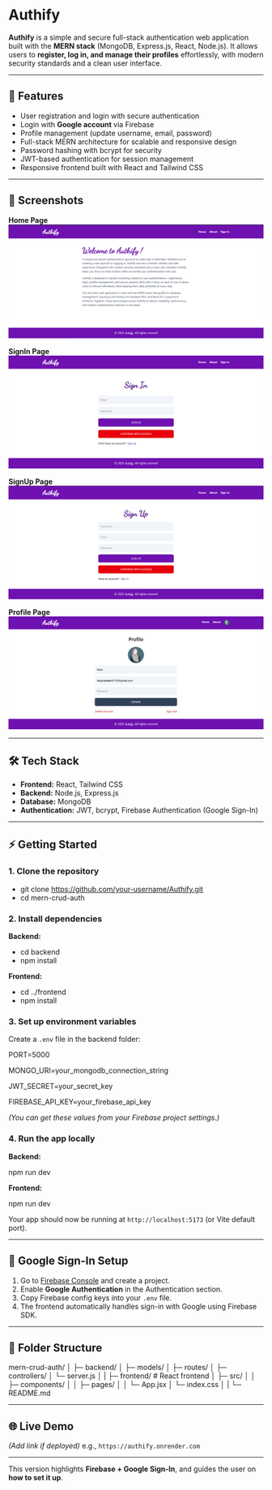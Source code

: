 # Authify

**Authify** is a simple and secure full-stack authentication web application built with the **MERN stack** (MongoDB, Express.js, React, Node.js). It allows users to **register, log in, and manage their profiles** effortlessly, with modern security standards and a clean user interface.

---

## 🚀 Features

- User registration and login with secure authentication
- Login with **Google account** via Firebase
- Profile management (update username, email, password)
- Full-stack MERN architecture for scalable and responsive design
- Password hashing with bcrypt for security
- JWT-based authentication for session management
- Responsive frontend built with React and Tailwind CSS

---

## 📸 Screenshots

**Home Page**  
![Home Page](./frontend/public/screenshot1.PNG)

**SignIn Page**  
![SignIn Page](./frontend/public/screenshot2.PNG)

**SignUp Page**  
![SignUp Page](./frontend/public/screenshot3.PNG)

**Profile Page**  
![Profile Page](./frontend/public/screenshot4.PNG)

---

## 🛠 Tech Stack

- **Frontend:** React, Tailwind CSS
- **Backend:** Node.js, Express.js
- **Database:** MongoDB
- **Authentication:** JWT, bcrypt, Firebase Authentication (Google Sign-In)

---

## ⚡ Getting Started

### 1. Clone the repository

- git clone https://github.com/your-username/Authify.git
- cd mern-crud-auth

### 2. Install dependencies

**Backend:**

- cd backend
- npm install

**Frontend:**

- cd ../frontend
- npm install

### 3. Set up environment variables

Create a `.env` file in the backend folder:

PORT=5000

MONGO_URI=your_mongodb_connection_string

JWT_SECRET=your_secret_key

FIREBASE_API_KEY=your_firebase_api_key

_(You can get these values from your Firebase project settings.)_

### 4. Run the app locally

**Backend:**

npm run dev

**Frontend:**

npm run dev

Your app should now be running at `http://localhost:5173` (or Vite default port).

---

## 🔑 Google Sign-In Setup

1. Go to [Firebase Console](https://console.firebase.google.com/) and create a project.
2. Enable **Google Authentication** in the Authentication section.
3. Copy Firebase config keys into your `.env` file.
4. The frontend automatically handles sign-in with Google using Firebase SDK.

---

## 📄 Folder Structure

mern-crud-auth/
│
├─ backend/
│ ├─ models/
│ ├─ routes/
│ ├─ controllers/
│ └─ server.js
│
|
├─ frontend/ # React frontend
│ ├─ src/
│ │ ├─ components/
│ │ ├─ pages/
│ │ └─ App.jsx
│ └─ index.css
│
|
└─ README.md

---

## 🌐 Live Demo

_(Add link if deployed)_
e.g., `https://authify.onrender.com`

---

This version highlights **Firebase + Google Sign-In**, and guides the user on **how to set it up**.
